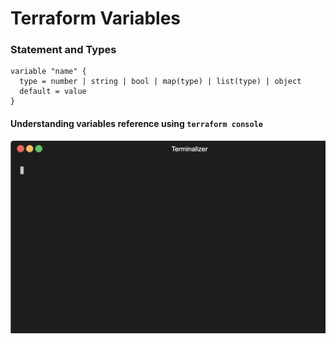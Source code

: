 # Terraform Variables

### Statement and Types

```
variable "name" {
  type = number | string | bool | map(type) | list(type) | object
  default = value
}

``` 

#### Understanding variables reference using `terraform console` 
<img src="https://github.com/lpcalisi/cloudsec-workshop-iac/blob/master/terraform/0_variables/gif/tfconsoledemo.gif" />
